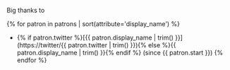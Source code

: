 Big thanks to

{% for patron in patrons | sort(attribute='display_name') %}
  * {% if patron.twitter %}[{{ patron.display_name | trim() }}](https://twitter/{{ patron.twitter | trim() }}){% else %}{{ patron.display_name | trim() }}{% endif %} (since {{ patron.start }})
{% endfor %}
